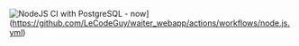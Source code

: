 ![NodeJS CI with PostgreSQL - now](https://github.com/LeCodeGuy/waiter_webapp/actions/workflows/node.js.yml/badge.svg)](https://github.com/LeCodeGuy/waiter_webapp/actions/workflows/node.js.yml)